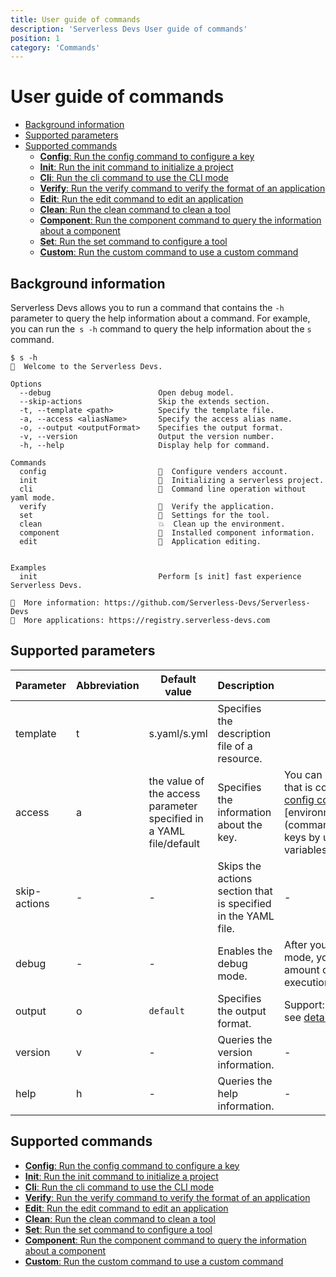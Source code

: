 ```yaml
---
title: User guide of commands
description: 'Serverless Devs User guide of commands'
position: 1
category: 'Commands'
---
```


# User guide of commands

- [Background information](#Background-information)
- [Supported parameters](#Supported-parameters)
- [Supported commands](#Supported-commands)
    - [**Config**: Run the config command to configure a key](config.md)
    - [**Init**: Run the init command to initialize a project](init.md)
    - [**Cli**: Run the cli command to use the CLI mode](cli.md)
    - [**Verify**: Run the verify command to verify the format of an application](verify.md)
    - [**Edit**: Run the edit command to edit an application](edit.md)
    - [**Clean**: Run the clean command to clean a tool](clean.md)
    - [**Component**: Run the component command to query the information about a component](component.md)
    - [**Set**: Run the set command to configure a tool](set.md)
    - [**Custom**: Run the custom command to use a custom command](custom.md)

## Background information

Serverless Devs allows you to run a command that contains the `-h` parameter to query the help information about a command. For example, you can run the` s -h` command to query the help information about the `s` command.

```shell script
$ s -h
🚀  Welcome to the Serverless Devs.

Options
  --debug                        Open debug model.              
  --skip-actions                 Skip the extends section.      
  -t, --template <path>          Specify the template file.     
  -a, --access <aliasName>       Specify the access alias name. 
  -o, --output <outputFormat>    Specifies the output format.   
  -v, --version                  Output the version number.     
  -h, --help                     Display help for command.      

Commands
  config                         👤  Configure venders account.                
  init                           💞  Initializing a serverless project.        
  cli                            🐚  Command line operation without yaml mode. 
  verify                         🔎  Verify the application.                   
  set                            🔧  Settings for the tool.                    
  clean                          💥  Clean up the environment.                 
  component                      🔌  Installed component information.          
  edit                           🙌  Application editing.                      


Examples
  init                           Perform [s init] fast experience Serverless Devs. 

🧭  More information: https://github.com/Serverless-Devs/Serverless-Devs
🚀  More applications: https://registry.serverless-devs.com
```

## Supported parameters

| Parameter    | Abbreviation | Default value                                                | Description                                                  | Remarks                                                      |
| ------------ | ------------ | ------------------------------------------------------------ | ------------------------------------------------------------ | ------------------------------------------------------------ |
| template     | t            | s.yaml/s.yml                                                 | Specifies the description file of a  resource.               |                                                              |
| access       | a            | the value of the access parameter specified in a YAML file/default | Specifies the information about the key.                     | You can use the key information that is  configured by using [the config command](command/config.md#config-add-command) or [environment variables](command/config.md#Configure keys by using environment variables). |
| skip-actions | -            | -                                                            | Skips the actions section that is specified in the YAML file. | -                                                            |
| debug        | -            | -                                                            | Enables the debug mode.                                      | After you enable the debug mode, you can obtain a larger amount of information about the  execution process of a tool. |
| output       | o           | `default`                     |  Specifies the output format. | Support: `default`, `json`, `yaml`, `raw`, see [detail](https://github.com/Serverless-Devs/core/blob/master/docs/common.md#execCommand)                   | 
| version      | v            | -                                                            | Queries the version information.                             | -                                                            |
| help         | h            | -                                                            | Queries the help information.                                | -                                                            |

## Supported commands

- [**Config**: Run the config command to configure a key](config.md)
- [**Init**: Run the init command to initialize a project](init.md)
- [**Cli**: Run the cli command to use the CLI mode](cli.md)
- [**Verify**: Run the verify command to verify the format of an application](verify.md)
- [**Edit**: Run the edit command to edit an application](edit.md)
- [**Clean**: Run the clean command to clean a tool](clean.md)
- [**Set**: Run the set command to configure a tool](set.md)
- [**Component**: Run the component command to query the information about a component](component.md)
- [**Custom**: Run the custom command to use a custom command](custom.md)